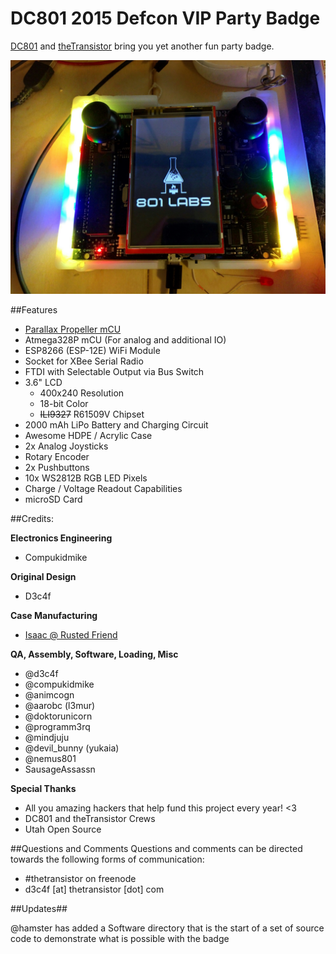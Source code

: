 # DC801 2015 Defcon VIP Party Badge
[DC801](https://dc801.org/) and [theTransistor](http://thetransistor.com/) bring you yet another fun party badge.


![Defcon VIP Party Badge 2015](/images/badge-801-logo.jpg)

##Features
- [Parallax Propeller mCU](https://www.parallax.com/product/p8x32a-d40)
- Atmega328P mCU (For analog and additional IO)
- ESP8266 (ESP-12E) WiFi Module
- Socket for XBee Serial Radio
- FTDI with Selectable Output via Bus Switch
- 3.6" LCD
  - 400x240 Resolution
  - 18-bit Color
  - ~~ILI9327~~ R61509V Chipset
- 2000 mAh LiPo Battery and Charging Circuit
- Awesome HDPE / Acrylic Case
- 2x Analog Joysticks
- Rotary Encoder
- 2x Pushbuttons
- 10x WS2812B RGB LED Pixels
- Charge / Voltage Readout Capabilities
- microSD Card

##Credits:

**Electronics Engineering**
- Compukidmike

**Original Design**
- D3c4f

**Case Manufacturing**
- [Isaac @ Rusted Friend](http://rustedfriend.com/)

**QA, Assembly, Software, Loading, Misc**
- @d3c4f
- @compukidmike
- @animcogn
- @aarobc (l3mur)
- @doktorunicorn
- @programm3rq
- @mindjuju
- @devil_bunny (yukaia)
- @nemus801
- SausageAssassn 


**Special Thanks**
- All you amazing hackers that help fund this project every year! <3
- DC801 and theTransistor Crews
- Utah Open Source

##Questions and Comments
Questions and comments can be directed towards the following forms of communication:
- #thetransistor on freenode
- d3c4f [at] thetransistor [dot] com


##Updates##

@hamster has added a Software directory that is the start of a set of source code to demonstrate what is possible with the badge

